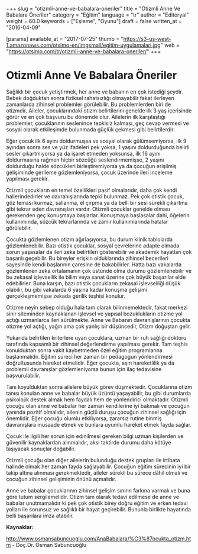 +++
slug = "otizmli-anne-ve-babalara-oneriler"
title = "Otizmli Anne Ve Babalara Öneriler"
category = "Eğitim"
language = "tr"
author = "Editoryal"
weight = 60.0
keywords = ["Eşleme", "Oyunu"]
draft = false
written_at = "2016-04-09"

[params]
available_at = "2017-07-25"
thumb = "https://s3-us-west-1.amazonaws.com/otsimo-en/imgsmall/egitim-uygulamalari.jpg"
web = "https://otsimo.com/tr/otizmli-anne-ve-babalara-oneriler/"
+++



# Otizmli Anne Ve Babalara Öneriler

Sağlıklı bir çocuk yetiştirmek, her anne ve babanın en çok istediği şeydir. Bebek doğduktan sonra fiziksel rahatsızlığı olmayabilir fakat ilerleyen zamanlarda zihinsel problemler görülebilir. Bu problemlerden biri de otizmdir. Aileler, çocuklarındaki otizm belirtilerini genelde ilk 3 yaş içerisinde görür ve en çok başvuru bu dönemde olur. Ailelerin ilk karşılaştığı problemler, çocuklarının seslenince tepkisiz kalması, geç cevap vermesi ve sosyal olarak etkileşimde bulunmada güçlük çekmesi gibi belirtilerdir.

Eğer çocuk ilk 6 ayını doldurmuşsa ve sosyal olarak gülümsemiyorsa, ilk 9 ayından sonra ses ve yüz ifadeleri pek yoksa, 1 yaşını doldurduğunda belirli sesler çıkartmıyorsa ya da işaret etmeden yoksunsa, ilk 16 ayını doldurmasına rağmen hiçbir sözcüğü seslendirmemişse, 2 yaşını doldurduğu halde sözcükleri birleştiremiyorsa ya da çocuğun erişilmiş gelişiminde gerileme gözlemleniyorsa, çocuk üzerinde ileri inceleme yapılması gerekir.

Otizmli çocukların en temel özellikleri pasif olmalarıdır, daha çok kendi hallerindedirler ve davranışlarında tepki bulunmaz. Pek çok otistik çocuk, göz teması kurmaz, sallanma, el çırpma ya da belli bir sesi sürekli çıkartma gibi tekrar eden davranışları vardır. Otizmli çocuklar genelde olması gerekenden geç konuşmaya başlarlar. Konuşmaya başlasalar dahi, öğelerin kullanımında, sözcük tekrarlarında ve zamir kullanımlarında hatalar görülebilir.

Çocukta gözlemlenen otizm ağırlaşıyorsa, bu durum klinik tablolarda gözlemlenebilir. Bazı otistik çocuklar, sosyal çevrelerine adapte olmada sorun yaşasalar da ileri zeka belirtileri gösterebilir ve akademik hayatları çok başarılı geçebilir. Bu bireyler erişkin olduklarında zihinsel becerileri sayesinde kendi başlarının çaresine de bakabilirler. Hatta bazı vakalarda gözlemlenen zeka ortalamanın çok üstünde olma durumu gözlemlenebilir ve bu zekasal işlevsellik ile bilim veya sanat üzerine çok büyük başarılar elde edebilirler. Buna karşın, bazı otistik çocukların zekasal işlevselliği düşük olabilir, bu gibi vakalarda 6 yaşına kadar konuşma gelişimi gerçekleşmemişse zekada gerilik teşhisi konulur.

Otizme neyin sebep olduğu hala tam olarak bilinmemektedir, fakat merkezi sinir siteminden kaynaklanan işlevsel ve yapısal bozuklukların otizme yol açtığı uzmanlarca ileri sürülmekte. Anne ve Babanın davranışlarının çocukta otizme yol açtığı, yağın ama çok yanlış bir düşüncedir, Otizm doğuştan gelir.

Yukarıda belirtilen kriterlere uyan çocuklara, uzman bir ruh sağlığı doktoru tarafında kapsamlı bir zihinsel değerlendirme yapılması gerekir. Tam teşhis konulduktan sonra vakit kaybetmeden özel eğitim programlarına başlanmalıdır. Eğitim süreci her zaman bir pedagogun yönlendirmesi doğrultusunda hareket etmelidir. Eğer çocukta, aşırı hareketlilik ya da problemli davranışlar gözlemleniyorsa bunun için ilaç tedavisine başvurulabilir.

Tanı koyulduktan sonra ailelere büyük görev düşmektedir. Çocuklarına otizm tanısı konulan anne ve babalar büyük üzüntü yaşayabilir, bu gibi durumlarda psikolojik destek almak hem faydalı hem de yönlendirici olmaktadır. Otizmli çocuğu olan anne ve babalar her zaman kendilerine iyi bakmalı ve çocuğun yanında pozitif olmalıdır, ailenin güçlü duruşu çocuğun zihinsel sağlığı için önemlidir. Eğer çocuğu olumlu etkiliyorsa, zararsız rutine binmiş davranışlara müsaade etmek ve bunlara uyumlu hareket etmek fayda sağlar.

Çocuk ile ilgili her sorun için edinilmesi gereken bilgi uzman kişilerden ve güvenilir kaynaklardan alınmalıdır, aksi taktirde durumu daha kötüye taşıyacak sonuçlar doğabilir.

Otizmli çocuğu olan diğer ailelerin bulunduğu destek grupları ile irtibata halinde olmak her zaman fayda sağlayabilir. Çocuğun eğitim sürecinin iyi bir takip altına alınması gerekmektedir, aileler sürekli bu sürece dâhil olmalı ve çocuğun zihinsel gelişiminin önünü açmalıdır.

Anne ve babalar çocuklarının zihinsel gelişim sınırın farkına varmalı ve buna göre tutum sergilemelidir. Otizm tam olarak tedavi edilmese de anne ve babalar unutmamalıdır ki pek çok otistik birey doğru eğitim ve erken tedavi yolları ile sorunsuz ve sağlıklı bir hayat geçirebilir. Bununla birlikte hayatında belli başarılara imza atabilir.

**Kaynaklar:**

http://www.osmansabuncuoglu.com/AnaBabalara/%C3%87ocukta_otizm.htm - Doç.Dr. Osman Sabuncuoğlu
